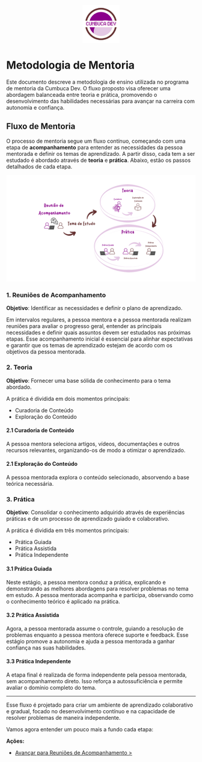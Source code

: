 <div align="center">
  <picture>
    <source
      media="(prefers-color-scheme: dark)"
      srcset="https://github.com/cumbucadev/design/raw/main/images/logo-dark-transparent.png"
    >
    <img
      alt="Logo do Cumbuca Dev"
      src="https://github.com/cumbucadev/design/raw/main/images/logo-light-transparent.png"
      width="20%"
    >
  </picture>
</div>

# Metodologia de Mentoria

Este documento descreve a metodologia de ensino utilizada no programa de mentoria da Cumbuca Dev. O
fluxo proposto visa oferecer uma abordagem balanceada entre teoria e prática, promovendo o
desenvolvimento das habilidades necessárias para avançar na carreira com autonomia e confiança.

## Fluxo de Mentoria

O processo de mentoria segue um fluxo contínuo, começando com uma etapa de **acompanhamento** para
entender as necessidades da pessoa mentorada e definir os temas de aprendizado. A partir disso, cada
tem a ser estudado é abordado através de **teoria** e **prática**. Abaixo, estão os passos
detalhados de cada etapa.

![Diagrama do Fluxo de Mentoria, detalhando cada etapa](/assets/Fluxo%20da%20Mentoria.png)

### 1. Reuniões de Acompanhamento

**Objetivo**: Identificar as necessidades e definir o plano de aprendizado.

Em intervalos regulares, a pessoa mentora e a pessoa mentorada realizam reuniões para avaliar o
progresso geral, entender as principais necessidades e definir quais assuntos devem ser estudados
nas próximas etapas. Esse acompanhamento inicial é essencial para alinhar expectativas e garantir
que os temas de aprendizado estejam de acordo com os objetivos da pessoa mentorada.

### 2. Teoria

**Objetivo**: Fornecer uma base sólida de conhecimento para o tema abordado.

A prática é dividida em dois momentos principais:

- Curadoria de Conteúdo
- Exploração do Conteúdo

#### 2.1 Curadoria de Conteúdo

A pessoa mentora seleciona artigos, vídeos, documentações e outros recursos relevantes,
organizando-os de modo a otimizar o aprendizado.

#### 2.1 Exploração do Conteúdo

A pessoa mentorada explora o conteúdo selecionado, absorvendo a base teórica necessária.

### 3. Prática

**Objetivo**: Consolidar o conhecimento adquirido através de experiências práticas e de um processo
de aprendizado guiado e colaborativo.

A prática é dividida em três momentos principais:

- Prática Guiada
- Prática Assistida
- Prática Independente

#### 3.1 Prática Guiada

Neste estágio, a pessoa mentora conduz a prática, explicando e demonstrando as melhores abordagens
para resolver problemas no tema em estudo. A pessoa mentorada acompanha e participa, observando como
o conhecimento teórico é aplicado na prática.

#### 3.2 Prática Assistida

Agora, a pessoa mentorada assume o controle, guiando a resolução de problemas enquanto a pessoa
mentora oferece suporte e feedback. Esse estágio promove a autonomia e ajuda a pessoa mentorada a
ganhar confiança nas suas habilidades.

#### 3.3 Prática Independente

A etapa final é realizada de forma independente pela pessoa mentorada, sem acompanhamento direto.
Isso reforça a autossuficiência e permite avaliar o domínio completo do tema.

---

Esse fluxo é projetado para criar um ambiente de aprendizado colaborativo e gradual, focado no
desenvolvimento contínuo e na capacidade de resolver problemas de maneira independente.

Vamos agora entender um pouco mais a fundo cada etapa:

**Ações:**

- [Avançar para Reuniões de Acompanhamento >](/mentoria/metodologia/reuniões_de_acompanhamento.md)
